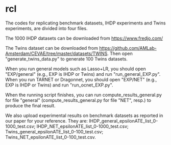 # rcl

The codes for replicating benchmark datasets, IHDP experiments and Twins experiments, are divided into four files.

The 1000 IHDP datasets can be downloaded from https://www.fredjo.com/

The Twins dataset can be downloaded from https://github.com/AMLab-Amsterdam/CEVAE/tree/master/datasets/TWINS. 
Then open "generate_twins_data.py" to generate 100 Twins datasets.

When you run general models such as Lasso+LR, you should open "EXP/general" (e.g., EXP is IHDP or Twins) and run "run_general_EXP.py".
When you run TARNET or Dragonnet, you should open "EXP/NET" (e.g., EXP is IHDP or Twins) and run "run_ocnet_EXP.py".

When the running script finishes, you can run compute_results_general.py for file "general" (compute_results_general.py for file "NET", resp.) to produce the final result.

We also upload experimental results on benchmark datasets as reported in our paper for your reference. They are: IHDP_general_epsilonATE_list_0-1000_test.csv; IHDP_NET_epsilonATE_list_0-1000_test.csv; Twins_general_epsilonATE_list_0-100_test.csv; Twins_NET_epsilonATE_list_0-100_test.csv.
